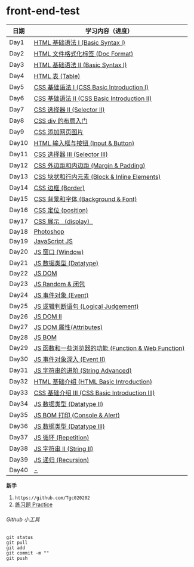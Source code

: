 # front-end-test

| 日期       | 学习内容（进度）                                                                 |
| ---------- | -------------------------------------------------------------------------------|
| Day1       | [HTML 基础语法 I (Basic Syntax I)](https://github.com/Tgc020202/Front-End-Learning/blob/main/demo/day%2001%20html%20basic%20syntax/Day%2001.md)      |
| Day2       | [HTML 文件格式化标签 (Doc Format)](https://github.com/Tgc020202/Front-End-Learning/blob/main/demo/day%2002%20html%20doc%20format/Day%2002.md)        |
| Day3       | [HTML 基础语法 II (Basic Syntax I)](https://github.com/Tgc020202/Front-End-Learning/blob/main/demo/day%2003%20html%20syntax%20II/Day%2003.md)        |
| Day4       | [HTML 表 (Table)](https://github.com/Tgc020202/Front-End-Learning/blob/main/demo/day%2004%20html%20table/Day%2004.md)                               |
| Day5       | [CSS 基础语法 I (CSS Basic Introduction I)](https://github.com/Tgc020202/Front-End-Learning/blob/main/demo/day%2005%20css%20basic%20syntax/Day%2005.md) |
| Day6       | [CSS 基础语法 II (CSS Basic Introduction II)](https://github.com/Tgc020202/Front-End-Learning/blob/main/demo/day%2006%20css%20basic%20syntax%20ii/Day%2006.md)                  |
| Day7       | [CSS 选择器 II (Selector II)](https://github.com/Tgc020202/Front-End-Learning/blob/main/demo/day%2007%20css%20selector%20II/Day%2007.md)            |
| Day8       | [CSS div 的布局入门](https://github.com/Tgc020202/Front-End-Learning/blob/main/demo/day%2008%20css%20div%20layout/Day%2008.md)                       |
| Day9       | [CSS 添加网页图片](https://github.com/Tgc020202/Front-End-Learning/blob/main/demo/day%2009%20css%20insert%20web%20picture/Day%2009.md)               |
| Day10      | [HTML 输入框与按钮 (Input & Button)](https://github.com/Tgc020202/Front-End-Learning/blob/main/demo/day%2010%20html%20input%20and%20button/Day%2010.md) |
| Day11      | [CSS 选择器 III (Selector III)](https://github.com/Tgc020202/Front-End-Learning/blob/main/demo/day%2011%20css%20import%20methods/Day%2011.md)       |
| Day12      | [CSS 外边距和内边距 (Margin & Padding)](https://github.com/Tgc020202/Front-End-Learning/blob/main/demo/day%2012%20css%20margin%20and%20padding/Day%2012.md)                                                                                       |
| Day13      | [CSS 块状和行内元素 (Block & Inline Elements) ](https://github.com/Tgc020202/Front-End-Learning/blob/main/demo/day%2013%20css%20block%20and%20inline%20elements/Day%2013.md)                                                                              |
| Day14      | [CSS 边框 (Border)](https://github.com/Tgc020202/Front-End-Learning/blob/main/demo/day%2014%20css%20border/Day%2014.md)                              |
| Day15      | [CSS 背景和字体 (Background & Font)](https://github.com/Tgc020202/Front-End-Learning/blob/main/demo/day%2015%20css%20background%20and%20font/Day%2015.md)                                                                                       |
| Day16      | [CSS 定位 (position)](https://github.com/Tgc020202/Front-End-Learning/blob/main/demo/day%2016%20css%20position/Day%2016.md)                          |
| Day17      | [CSS 展示 （display）](https://github.com/Tgc020202/Front-End-Learning/blob/main/demo/day%2017%20css%20display/Day%2017.md)                           |
| Day18      | [Photoshop](https://github.com/Tgc020202/Front-End-Learning/blob/main/demo/day%2018%20Photoshop/Day%2018.md)                                         |
| Day19      | [JavaScript JS](https://github.com/Tgc020202/Front-End-Learning/blob/main/demo/day%2019%20Javascript%20JS/Day%2019.md)                                |
| Day20      | [JS 窗口 (Window)](https://github.com/Tgc020202/Front-End-Learning/blob/main/demo/day%2020%20JS%20Window/Day%2020.md)                                 |
| Day21      | [JS 数据类型 (Datatype)](https://github.com/Tgc020202/Front-End-Learning/blob/main/demo/day%2021%20JS%20datatype/Day%2021.md)                         |
| Day22      | [JS DOM](https://github.com/Tgc020202/Front-End-Learning/blob/main/demo/day%2022%20JS%20and%20DOM/Day%2022.md)                                     |
| Day23      | [JS Random & 闭包](https://github.com/Tgc020202/Front-End-Learning/blob/main/demo/day%2023%20JS%20random/Day%2023.md)                                 | 
| Day24      | [JS 事件对象 (Event)](https://github.com/Tgc020202/Front-End-Learning/blob/main/demo/day%2024%20JS%20Event/Day%2024.md)                                |
| Day25      | [JS 逻辑判断语句 (Logical Judgement)](https://github.com/Tgc020202/Front-End-Learning/blob/main/demo/day%2025%20JS%20Logical%20Judgement/Day%2025.md)  |
| Day26      | [JS DOM II](https://github.com/Tgc020202/Front-End-Learning/blob/main/demo/day%2026%20JS%20%20DOM%20II/Day%2026.md)                                   |
| Day27      | [JS DOM 属性(Attributes)](https://github.com/Tgc020202/Front-End-Learning/blob/main/demo/day%2027%20JS%20DOM%20attributes/Day%2027.md)                |
| Day28      | [JS BOM](https://github.com/Tgc020202/Front-End-Learning/blob/main/demo/day%2028%20JS%20BOM/Day%2028.md)                                              | 
| Day29      | [JS 函数和一些浏览器的功能 (Function & Web Function)](https://github.com/Tgc020202/Front-End-Learning/blob/main/demo/day%2029%20JS%20Function%20&%20Web%20function/Day%2029.md)                                                                                   | 
| Day30      | [JS 事件对象深入 (Event II)](https://github.com/Tgc020202/Front-End-Learning/blob/main/demo/day%2030%20JS%20Event%20II/Day%2030.md)                    |
| Day31      | [JS 字符串的进阶 (String Advanced)](https://github.com/Tgc020202/Front-End-Learning/blob/main/demo/day%2031%20JS%20String%20Advanced/Day%2031.md)      |
| Day32      | [HTML 基础介绍 (HTML Basic Introduction)](https://github.com/Tgc020202/Front-End-Learning/blob/main/demo/day%2032%20HTML%20Basic%20Introduction/Day%2032.md)                                                                                          |
| Day33      | [CSS 基础介绍 III (CSS Basic Introduction III)](https://github.com/Tgc020202/Front-End-Learning/blob/main/demo/day%2033%20CSS%20Basic%20Introduction/Day%2033.md) |
| Day34      | [JS 数据类型 (Datatype II)](https://github.com/Tgc020202/Front-End-Learning/blob/main/demo/day%2034%20JS%20datatype%20II/Day%2034.md)                 |
| Day35      | [JS BOM 打印 (Console & Alert)](https://github.com/Tgc020202/Front-End-Learning/blob/main/demo/day%2035%20JS%20BOM%20ConsoleLog%20&%20Alert/Day%2035.md) |
| Day36      | [JS 数据类型 (Datatype III)](https://github.com/Tgc020202/Front-End-Learning/blob/main/demo/day%2036%20JS%20datatype%20III/Day%2036.md)                |
| Day37      | [JS 循环 (Repetition)](https://github.com/Tgc020202/Front-End-Learning/blob/main/demo/day%2037%20JS%20Repetition/Day%2037.md)                          |
| Day38      | [JS 字符串 II (String II)](https://github.com/Tgc020202/Front-End-Learning/blob/main/demo/day%2038%20JS%20String/Day%2038.md)                          |
| Day39      | [JS 递归 (Recursion)](https://github.com/Tgc020202/Front-End-Learning/blob/main/demo/day%2039%20JS%20Recursion/Day%2039.md)                            |
| Day40      | [-](-)      |



**新手**
1. `https://github.com/Tgc020202`
2. [练习题 Practice](https://github.com/Tgc020202/Front-End-Learning/tree/main/demo/Practice)



###### Github 小工具
```
git status
git pull
git add 
git commit -m ""
git push
```

